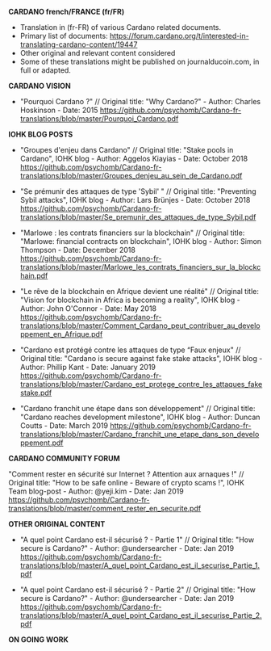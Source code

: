 **CARDANO french/FRANCE (fr/FR)**

- Translation in (fr-FR) of various Cardano related documents.
- Primary list of documents: https://forum.cardano.org/t/interested-in-translating-cardano-content/19447
- Other original and relevant content considered
- Some of these translations might be published on journalducoin.com, in full or adapted.

**CARDANO VISION**

- "Pourquoi Cardano ?" // Original title: "Why Cardano?" - Author: Charles Hoskinson - Date: 2015
https://github.com/psychomb/Cardano-fr-translations/blob/master/Pourquoi_Cardano.pdf

**IOHK BLOG POSTS**

- "Groupes d'enjeu dans Cardano" // Original title: "Stake pools in Cardano", IOHK blog - Author: Aggelos Kiayias - Date: October 2018
https://github.com/psychomb/Cardano-fr-translations/blob/master/Groupes_denjeu_au_sein_de_Cardano.pdf

- "Se prémunir des attaques de type 'Sybil' " // Original title: "Preventing Sybil attacks", IOHK blog - Author: Lars Brünjes - Date: October 2018
https://github.com/psychomb/Cardano-fr-translations/blob/master/Se_premunir_des_attaques_de_type_Sybil.pdf

- "Marlowe : les contrats financiers sur la blockchain" // Original title: "Marlowe: financial contracts on blockchain", IOHK blog - Author: Simon Thompson - Date: December 2018
https://github.com/psychomb/Cardano-fr-translations/blob/master/Marlowe_les_contrats_financiers_sur_la_blockchain.pdf

- "Le rêve de la blockchain en Afrique devient une réalité" // Original title: "Vision for blockchain in Africa is becoming a reality", IOHK blog - Author: John O'Connor - Date: May 2018
https://github.com/psychomb/Cardano-fr-translations/blob/master/Comment_Cardano_peut_contribuer_au_developpement_en_Afrique.pdf

- "Cardano est protégé contre les attaques de type “Faux enjeux" // Original title: "Cardano is secure against fake stake attacks", IOHK blog - Author: Phillip Kant - Date: January 2019
https://github.com/psychomb/Cardano-fr-translations/blob/master/Cardano_est_protege_contre_les_attaques_fakestake.pdf

- "Cardano franchit une étape dans son développement" // Original title: "Cardano reaches development milestone", IOHK blog - Author: Duncan Coutts - Date: March 2019
https://github.com/psychomb/Cardano-fr-translations/blob/master/Cardano_franchit_une_etape_dans_son_developpement.pdf

**CARDANO COMMUNITY FORUM**

"Comment rester en sécurité sur Internet ? Attention aux arnaques !" // Original title: "How to be safe online - Beware of crypto scams !", IOHK Team blog-post - Author: @yeji.kim - Date: Jan 2019 https://github.com/psychomb/Cardano-fr-translations/blob/master/comment_rester_en_securite.pdf

**OTHER ORIGINAL CONTENT**

- "A quel point Cardano est-il sécurisé ? - Partie 1" // Original title: "How secure is Cardano?" - Author: @undersearcher - Date: Jan 2019
https://github.com/psychomb/Cardano-fr-translations/blob/master/A_quel_point_Cardano_est_il_securise_Partie_1.pdf

- "A quel point Cardano est-il sécurisé ? - Partie 2" // Original title: "How secure is Cardano?" - Author: @undersearcher - Date: Jan 2019
https://github.com/psychomb/Cardano-fr-translations/blob/master/A_quel_point_Cardano_est_il_securise_Partie_2.pdf

**ON GOING WORK**


